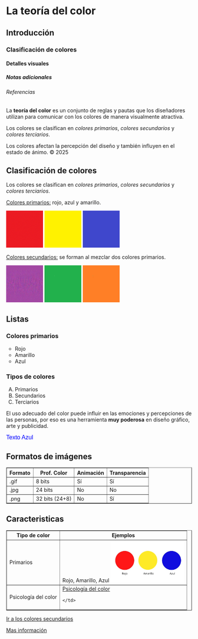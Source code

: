 <HTML>
<head>
<title> Teoría del color </title>
</head>
  
<body> 
<h1>La teoría del color</h1>
<h2>Introducción</h2>
  <h3>Clasificación de colores</h3>
  <h4>Detalles visuales</h4>
  <h5>Notas adicionales</h5>
  <h6>Referencias</h6>

  <p>La <strong>teoría del color</strong> es un conjunto de reglas y pautas que los diseñadores utilizan para comunicar con los colores de manera visualmente atractiva.</p>

  <p>Los colores se clasifican en <em>colores primarios</em>, <em>colores secundarios</em> y <em>colores terciarios</em>.</p>

 <p>Los colores afectan la percepci&oacute;n del dise&ntilde;o y tambi&eacute;n influyen en el estado de &aacute;nimo. &copy; 2025</p>

<h2 id="clasificacion">Clasificación de colores</h2>
  <p>Los colores se clasifican en <em>colores primarios</em>, <em>colores secundarios</em> y <em>colores terciarios</em>.</p>

  <p><u>Colores primarios:</u> rojo, azul y amarillo.</p>
  <img src="4/rojo.gif" width="100" height="100" title="Color primario rojo" alt="Color primario rojo">
  <img src="4/amarillo.png" width="100" height="100" title="Color primario amarillo" alt="Color primario amarillo">
  <img src="4/azul.jpg" width="100" height="100" title="Color primario azul" alt="Color primario azul">

 <a name="secundarios"></a>
  <p><u>Colores secundarios:</u> se forman al mezclar dos colores primarios.</p>
  <img src="4/morado.gif" width="100" height="100" title="Color secundario morado" alt="Color secundario morado">
  <img src="4/verde.png" width="100" height="100" title="Color secundario verde" alt="Color secundario verde">
  <img src="4/naranja.jpg" width="100" height="100" title="Color secundario naranja" alt="Color secundario naranja">

<h2>Listas</h2>
  <h3>Colores primarios</h3>
  <ul type="circle">
    <li>Rojo</li>
    <li>Amarillo</li>
    <li>Azul</li>
  </ul>

  <h3>Tipos de colores</h3>
  <ol type="A">
    <li>Primarios</li>
    <li>Secundarios</li>
    <li>Terciarios</li>
  </ol>

  <p>El uso adecuado del color puede influir en las emociones y percepciones de las personas, por eso es una herramienta <strong>muy poderosa</strong> en diseño gráfico, arte y publicidad.</p>

<p><font face="Arial" size="3" color="blue">Texto Azul</font></p>

  <h2>Formatos de imágenes</h2>
  <table border="1">
    <tr>
      <th>Formato</th>
      <th>Prof. Color</th>
      <th>Animación</th>
      <th>Transparencia</th>
    </tr>
    <tr>
      <td>.gif</td>
      <td>8 bits</td>
      <td>Sí</td>
      <td>Sí</td>
    </tr>
    <tr>
      <td>.jpg</td>
      <td>24 bits</td>
      <td>No</td>
      <td>No</td>
    </tr>
    <tr>
      <td>.png</td>
      <td>32 bits (24+8)</td>
      <td>No</td>
      <td>Sí</td>
    </tr>
  </table>

<h2> Caracteristicas </h2>
<table border="1">
  <tr>
    <th>Tipo de color</th>
    <th>Ejemplos</th>
</tr>
  <tr>
    <td><a>Primarios</a></td>
    <td>
     Rojo, Amarillo, Azul
  <img src="4\prima.jpg" width= "200" height "200" title="Colores Secundarios" alt="Color primario rojo">

  </tr>
  <tr>
    <td><a>Psicología del color</a></td>
    <td>
<a href="3.html"> Psicología del color </a>

    </td>
  </tr>
</table>
<p><a href="#secundarios">Ir a los colores secundarios</a></p>

<a href="TeoriaDelColor.html"> Mas información </a>

</body>
</html>
